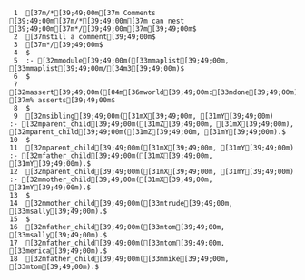      1	[37m/*[39;49;00m[37m Comments [39;49;00m[37m/*[39;49;00m[37m can nest [39;49;00m[37m*/[39;49;00m[37m[39;49;00m$
     2	[37mstill a comment[39;49;00m$
     3	[37m*/[39;49;00m$
     4	$
     5	:- [32mmodule[39;49;00m([33mmaplist[39;49;00m, [33mmaplist[39;49;00m/[34m3[39;49;00m)$
     6	$
     7	[32massert[39;49;00m([04m[36mworld[39;49;00m:[33mdone[39;49;00m). [37m% asserts[39;49;00m$
     8	$
     9	[32msibling[39;49;00m([31mX[39;49;00m, [31mY[39;49;00m)      :- [32mparent_child[39;49;00m([31mZ[39;49;00m, [31mX[39;49;00m), [32mparent_child[39;49;00m([31mZ[39;49;00m, [31mY[39;49;00m).$
    10	$
    11	[32mparent_child[39;49;00m([31mX[39;49;00m, [31mY[39;49;00m) :- [32mfather_child[39;49;00m([31mX[39;49;00m, [31mY[39;49;00m).$
    12	[32mparent_child[39;49;00m([31mX[39;49;00m, [31mY[39;49;00m) :- [32mmother_child[39;49;00m([31mX[39;49;00m, [31mY[39;49;00m).$
    13	$
    14	[32mmother_child[39;49;00m([33mtrude[39;49;00m, [33msally[39;49;00m).$
    15	$
    16	[32mfather_child[39;49;00m([33mtom[39;49;00m, [33msally[39;49;00m).$
    17	[32mfather_child[39;49;00m([33mtom[39;49;00m, [33merica[39;49;00m).$
    18	[32mfather_child[39;49;00m([33mmike[39;49;00m, [33mtom[39;49;00m).$

